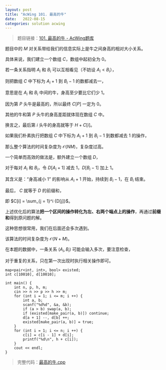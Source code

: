 ```yaml
---
layout: post
title: "AcWing 101. 最高的牛"
date:   2022-08-15
categories: solution acwing
---
```


> 题目链接：<a href="https://www.acwing.com/problem/content/103/" target="_blank">101. 最高的牛 - AcWing题库</a>

题目中的 $M$ 对关系带给我们的信息实际上是牛之间身高的相对大小关系。

具体来说，我们建立一个数组 $C$，数组中起初全为 $0$。

若一条关系指明 $A_i$ 和 $B_i$ 可以互相看见（不妨设 $A_i < B_i$），

则把数组 $C$ 中下标为 $A_i + 1$ 到 $B_i - 1$ 的数都减去一，

意思是在 $A_i$ 和 $B_i$ 中间的牛，身高至少要比它们少 $1$。

因为第 $P$ 头牛是最高的，所以最终 $C[P]$ 一定为 0。

其他的牛和第 $P$ 头牛的身高差距就体现在数组 $C$ 中。

换言之，最后第 $i$ 头牛的身高就等于 $H + C[i]$。

如果我们朴素执行把数组 $C$ 中下标为 $A_i + 1$ 到 $B_i - 1$ 到数都减去 $1$ 的操作，

那么整个算法的时间复杂度为 $\mathcal{O}(NM)$，复杂度过高。

一个简单而高效的做法是，额外建立一个数组 $D$，

对于每对 $A_i$ 和 $B_i$，令 $D[A_i + 1]$ 减去 $1$，$D[B_i - 1]$ 加上 $1$。

其含义是：“身高减小 $1$” 的影响从 $A_i + 1$ 开始，持续到 $B_i - 1$，在 $B_i$ 结束。

最后， $C$ 就等于 $D$ 的前缀和，

即 $C[i] = \sum_{j = 1}^i {D[j]}$。

上述优化后的算法**把一个区间的操作转化为左、右两个端点上的操作**，再通过**前缀和**得到原问题的解。

这种思想很常用，我们在后面还会多次遇到。

该算法的时间复杂度为 $\mathcal{O}(N + M)$。

在本题的数据中，一条关系 $(A_i, B_i)$ 可能会输入多次，要注意检查，

对于重复的关系，只在第一次出现时执行相关操作即可。

```
map<pair<int, int>, bool> existed;
int c[10010], d[10010];

int main() {
    int n, p, h, m;
    cin >> n >> p >> h >> m;
    for (int i = 1; i <= m; i ++) {
        int a, b;
        scanf("%d%d", &a, &b);
        if (a > b) swap(a, b);
        if (existed[make_pair(a, b)]) continue;
        d[a + 1] --, d[b] ++;
        existed[make_pair(a, b)] = true;
    }
    for (int i = 1; i <= n; i ++) {
        c[i] = c[i - 1] + d[i];
        printf("%d\n", h + c[i]);
    }
    cout << endl;
}
```

> 完整代码：<a href="https://gitee.com/lyccrius/oi/blob/master/AcWing/101/最高的牛.cpp" target="_blank">最高的牛.cpp</a>